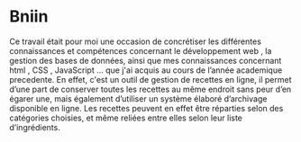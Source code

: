 # Bniin
Ce travail était pour moi une occasion de concrétiser les
différentes connaissances et compétences concernant le
développement web , la gestion des bases de données, ainsi que
mes connaissances concernant html , CSS , JavaScript … que
j'ai acquis au cours de l’année academique precedente. 
En effet, c'est un outil de gestion de recettes en ligne, il
permet d’une part de conserver toutes les recettes au même
endroit sans peur d’en égarer une, mais également d’utiliser un
système élaboré d’archivage disponible en ligne. Les recettes
peuvent en effet être réparties selon des catégories choisies, et
même reliées entre elles selon leur liste d’ingrédients.
